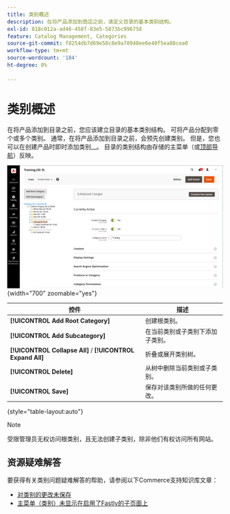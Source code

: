 ```yaml
---
title: 类别概述
description: 在将产品添加到商店之前，请定义目录的基本类别结构。
exl-id: 818c012a-ad46-458f-83e5-5873bc996758
feature: Catalog Management, Categories
source-git-commit: f8254db7d69e58c8e9a78948ee6e40f5ea88cea0
workflow-type: tm+mt
source-wordcount: '184'
ht-degree: 0%

---
```


# 类别概述

在将产品添加到目录之前，您应该建立目录的基本类别结构。 可将产品分配到零个或多个类别。 通常，在将产品添加到目录之前，会预先创建类别。 但是，您也可以在创建产品时即时添加类别&#x200B;__。 目录的类别结构由存储的主菜单（或[顶部导航](navigation-top.md)）反映。

![类别树](./assets/category-selected.png){width="700" zoomable="yes"}

| 控件 | 描述 |
|--- |--- |
| **[!UICONTROL Add Root Category]** | 创建根类别。 |
| **[!UICONTROL Add Subcategory]** | 在当前类别或子类别下添加子类别。 |
| **[!UICONTROL Collapse All]** / **[!UICONTROL Expand All]** | 折叠或展开类别树。 |
| **[!UICONTROL Delete]** | 从树中删除当前类别或子类别。 |
| **[!UICONTROL Save]** | 保存对该类别所做的任何更改。 |

{style="table-layout:auto"}

>[!NOTE]
>
>受限管理员无权访问根类别，且无法创建子类别，除非他们有权访问所有网站。

## 资源疑难解答

要获得有关类别问题疑难解答的帮助，请参阅以下Commerce支持知识库文章：

- [对类别的更改未保存](https://experienceleague.adobe.com/docs/commerce-knowledge-base/kb/troubleshooting/miscellaneous/changes-to-categories-are-not-being-saved.html)
- [主菜单（类别）未显示在启用了Fastly的子页面上](https://experienceleague.adobe.com/docs/commerce-knowledge-base/kb/troubleshooting/miscellaneous/main-menu-categories-not-displayed-on-subpages-with-fastly-enabled.html)

